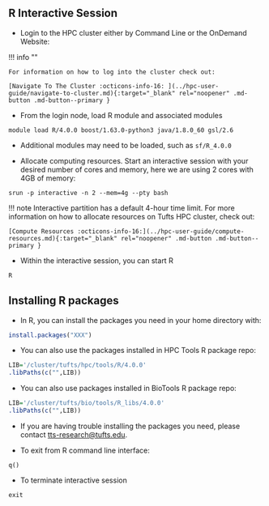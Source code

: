 ## R Interactive Session

- Login to the HPC cluster either by Command Line or the OnDemand Website:

!!! info ""

    For information on how to log into the cluster check out:
    
    [Navigate To The Cluster :octicons-info-16: ](../hpc-user-guide/navigate-to-cluster.md){:target="_blank" rel="noopener" .md-button .md-button--primary }

- From the login node, load R module and associated modules

```
module load R/4.0.0 boost/1.63.0-python3 java/1.8.0_60 gsl/2.6
```

- Additional modules may need to be loaded, such as `sf/R_4.0.0` 

- Allocate computing resources. Start an interactive session with your desired number of cores and memory, here we are using 2 cores with 4GB of memory: 

```
srun -p interactive -n 2 --mem=4g --pty bash
```

!!! note
    Interactive partition has a default 4-hour time limit. For more information on how to allocate resources on Tufts HPC cluster, check out:
    
    [Compute Resources :octicons-info-16:](../hpc-user-guide/compute-resources.md){:target="_blank" rel="noopener" .md-button .md-button--primary }

- Within the interactive session, you can start R 

```R
R
```

## Installing R packages

- In R, you can install the packages you need in your home directory with:

```R
install.packages("XXX")
```

- You can also use the packages installed in HPC Tools R package repo:

```R
LIB='/cluster/tufts/hpc/tools/R/4.0.0' 
.libPaths(c("",LIB))
```

- You can also use packages installed in BioTools R package repo:

```R
LIB='/cluster/tufts/bio/tools/R_libs/4.0.0' 
.libPaths(c("",LIB)) 
```

- If you are having trouble installing the packages you need, please contact [tts-research@tufts.edu](tts-research@tufts.edu).

     
- To exit from R command line interface:

```
q()
```
- To terminate interactive session 

```
exit
```


